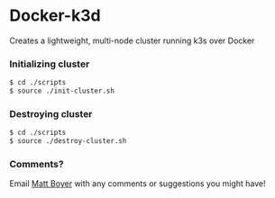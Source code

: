# Docker-k3d

Creates a lightweight, multi-node cluster running k3s over Docker

### Initializing cluster
``` bash
$ cd ./scripts
$ source ./init-cluster.sh
```

### Destroying cluster
``` bash
$ cd ./scripts
$ source ./destroy-cluster.sh
```

### Comments?
Email [Matt Boyer](mboyer87@gmail.com) with any comments or suggestions you might have!
